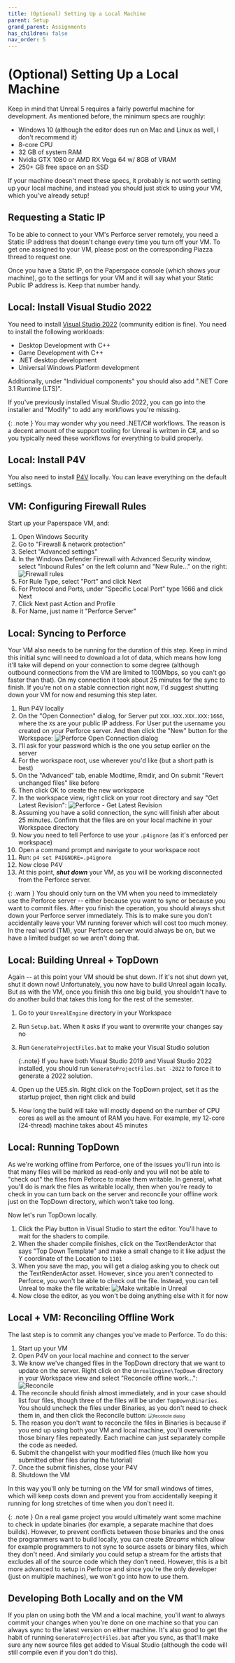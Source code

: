 ```yaml
---
title: (Optional) Setting Up a Local Machine
parent: Setup
grand_parent: Assignments
has_children: false
nav_order: 5
---
```


# (Optional) Setting Up a Local Machine

Keep in mind that Unreal 5 requires a fairly powerful machine for development. As mentioned before, the minimum specs are roughly:

- Windows 10 (although the editor does run on Mac and Linux as well, I don't recommend it)
- 8-core CPU
- 32 GB of system RAM
- Nvidia GTX 1080 or AMD RX Vega 64 w/ 8GB of VRAM
- 250+ GB free space on an SSD

If your machine doesn't meet these specs, it probably is not worth setting up your local machine, and instead you should just stick to using your VM, which you've already setup!

## Requesting a Static IP

To be able to connect to your VM's Perforce server remotely, you need a Static IP address that doesn't change every time you turn off your VM. To get one assigned to your VM, please post on the corresponding Piazza thread to request one.

Once you have a Static IP, on the Paperspace console (which shows your machine), go to the settings for your VM and it will say what your Static Public IP address is. Keep that number handy.

## Local: Install Visual Studio 2022

You need to install [Visual Studio 2022](https://visualstudio.microsoft.com/downloads/) (community edition is fine). You need to install the following workloads:

- Desktop Development with C++
- Game Development with C++
- .NET desktop development
- Universal Windows Platform development

Additionally, under "Individual components" you should also add ".NET Core 3.1 Runtime (LTS)".

If you've previously installed Visual Studio 2022, you can go into the installer and "Modify" to add any workflows you're missing.

{: .note }
You may wonder why you need .NET/C# workflows. The reason is a decent amount of the support tooling for Unreal is written in C#, and so you typically need these workflows for everything to build properly.

## Local: Install P4V

You also need to install [P4V](https://www.perforce.com/downloads/helix-visual-client-p4v) locally. You can leave everything on the default settings.

## VM: Configuring Firewall Rules

Start up your Paperspace VM, and:

1. Open Windows Security
2. Go to "Firewall & network protection"
3. Select "Advanced settings"
4. In the Windows Defender Firewall with Advanced Security window, select "Inbound Rules" on the left column and "New Rule..." on the right:
   ![Firewall rules](images/00/firewall.png)
5. For Rule Type, select "Port" and click Next
6. For Protocol and Ports, under "Specific Local Port" type 1666 and click Next
7. Click Next past Action and Profile
8. For Name, just name it "Perforce Server"

## Local: Syncing to Perforce

Your VM also needs to be running for the duration of this step. Keep in mind this initial sync will need to download a lot of data, which means how long it'll take will depend on your connection to some degree (although outbound connections from the VM are limited to 100Mbps, so you can't go faster than that). On my connection it took about 25 minutes for the sync to finish. If you're not on a stable connection right now, I'd suggest shutting down your VM for now and resuming this step later.

1. Run P4V locally
2. On the "Open Connection" dialog, for Server put `XXX.XXX.XXX.XXX:1666`, where the `X`s are your public IP address. For User put the username you created on your Perforce server. And then click the "New" button for the Workspace:
   ![Perforce Open Connection dialog](images/00/p4-connect.png)
3. I'll ask for your password which is the one you setup earlier on the server
4. For the workspace root, use wherever you'd like (but a short path is best)
5. On the "Advanced" tab, enable Modtime, Rmdir, and On submit "Revert unchanged files" like before
6. Then click OK to create the new workspace
7. In the workspace view, right click on your root directory and say "Get Latest Revision":
   ![Perforce - Get Latest Revision](images/00/p4-revision.png)
8. Assuming you have a solid connection, the sync will finish after about 25 minutes. Confirm that the files are on your local machine in your Workspace directory
9. Now you need to tell Perforce to use your `.p4ignore` (as it's enforced per workspace)
10. Open a command prompt and navigate to your workspace root
11. Run: `p4 set P4IGNORE=.p4ignore`
12. Now close P4V
13. At this point, ***shut down*** your VM, as you will be working disconnected from the Perforce server.

{: .warn }
You should only turn on the VM when you need to immediately use the Perforce server -- either because you want to sync or because you want to commit files. After you finish the operation, you should always shut down your Perforce server immediately. This is to make sure you don't accidentally leave your VM running forever which will cost too much money. In the real world (TM), your Perforce server would always be on, but we have a limited budget so we aren't doing that.

## Local: Building Unreal + TopDown

Again -- at this point your VM should be shut down. If it's not shut down yet, shut it down now! Unfortunately, you now have to build Unreal again locally. But as with the VM, once you finish this one big build, you shouldn't have to do another build that takes this long for the rest of the semester.

1. Go to your `UnrealEngine` directory in your Workspace

2. Run `Setup.bat`. When it asks if you want to overwrite your changes say no 

3. Run `GenerateProjectFiles.bat` to make your Visual Studio solution


   {:.note}
   If you have both Visual Studio 2019 and Visual Studio 2022 installed, you should run `GenerateProjectFiles.bat -2022` to force it to generate a 2022 solution.

4. Open up the UE5.sln. Right click on the TopDown project, set it as the startup project, then right click and build

5. How long the build will take will mostly depend on the number of CPU cores as well as the amount of RAM you have. For example, my 12-core (24-thread) machine takes about 45 minutes

## Local: Running TopDown

As we're working offline from Perforce, one of the issues you'll run into is that many files will be marked as read-only and you will not be able to "check out" the files from Peforce to make them writable. In general, what you'll do is mark the files as writable locally, then when you're ready to check in you can turn back on the server and reconcile your offline work just on the TopDown directory, which won't take too long.

Now let's run TopDown locally.

1. Click the Play button in Visual Studio to start the editor. You'll have to wait for the shaders to compile.
2. When the shader compile finishes, click on the TextRenderActor that says "Top Down Template" and make a small change to it like adjust the Y coordinate of the Location to `1101`
3. When you save the map, you will get a dialog asking you to check out the TextRenderActor asset. However, since you aren't connected to Perforce, you won't be able to check out the file. Instead, you can tell Unreal to make the file writable:
   ![Make writable in Unreal](images/00/writable.png)
4. Now close the editor, as you won't be doing anything else with it for now

## Local + VM: Reconciling Offline Work

The last step is to commit any changes you've made to Perforce. To do this:

1. Start up your VM
2. Open P4V on your local machine and connect to the server
3. We know we've changed files in the TopDown directory that we want to update on the server. Right click on the `UnrealEngine\TopDown` directory in your Workspace view and select "Reconcile offline work...":
   ![Reconcile](images/00/reconcile.png)
4. The reconcile should finish almost immediately, and in your case should list four files, though three of the files will be under `TopDown\Binaries`. You should uncheck the files under Binaries, as you don't need to check them in, and then click the Reconcile button:
   <img src="images/00/4.png" alt="Reconcile dialog" style="zoom: 67%;" />
5. The reason you don't want to reconcile the files in Binaries is because if you end up using both your VM and local machine, you'll overwrite those binary files repeatedly. Each machine can just separately compile the code as needed.
8. Submit the changelist with your modified files (much like how you submitted other files during the tutorial)
9. Once the submit finishes, close your P4V
10. Shutdown the VM

In this way you'll only be turning on the VM for small windows of times, which will keep costs down and prevent you from accidentally keeping it running for long stretches of time when you don't need it.

{: .note }
On a real game project you would ultimately want some machine to check in update binaries (for example, a separate machine that does builds). However, to prevent conflicts between those binaries and the ones the programmers want to build locally, you can create *Streams* which allow for example programmers to not sync to source assets or binary files, which they don't need. And similarly you could setup a stream for the artists that excludes all of the source code which they don't need. However, this is a bit more advanced to setup in Perforce and since you're the only developer (just on multiple machines), we won't go into how to use them.

## Developing Both Locally and on the VM

If you plan on using both the VM and a local machine, you'll want to always commit your changes when you're done on one machine so that you can always sync to the latest version on either machine. It's also good to get the habit of running `GenerateProjectFiles.bat` after you sync, as that'll make sure any new source files get added to Visual Studio (although the code will still compile even if you don't do this). 

